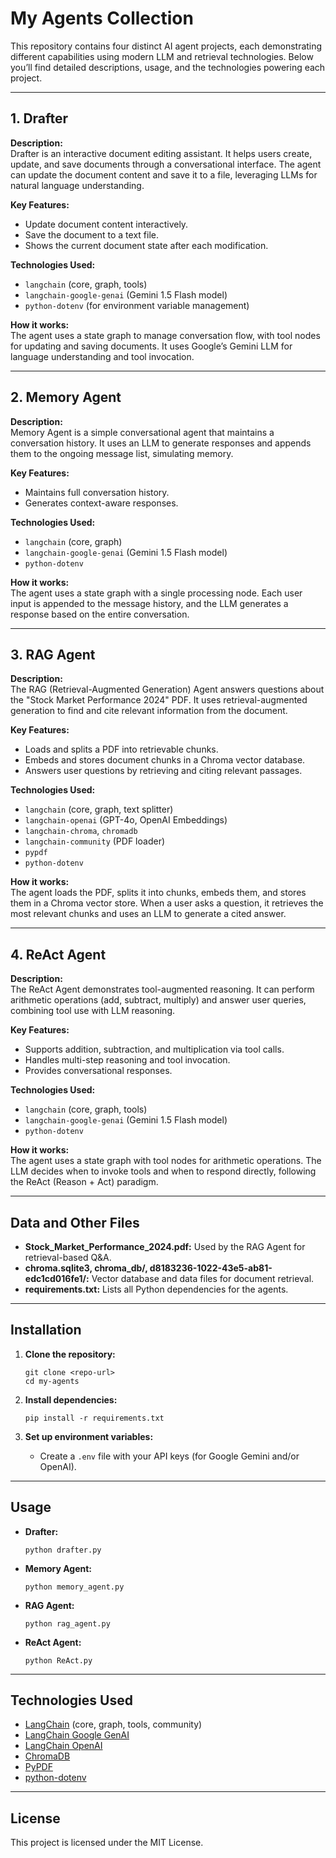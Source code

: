 # My Agents Collection

This repository contains four distinct AI agent projects, each demonstrating different capabilities using modern LLM and retrieval technologies. Below you’ll find detailed descriptions, usage, and the technologies powering each project.

---

## 1. Drafter

**Description:**  
Drafter is an interactive document editing assistant. It helps users create, update, and save documents through a conversational interface. The agent can update the document content and save it to a file, leveraging LLMs for natural language understanding.

**Key Features:**
- Update document content interactively.
- Save the document to a text file.
- Shows the current document state after each modification.

**Technologies Used:**
- `langchain` (core, graph, tools)
- `langchain-google-genai` (Gemini 1.5 Flash model)
- `python-dotenv` (for environment variable management)

**How it works:**  
The agent uses a state graph to manage conversation flow, with tool nodes for updating and saving documents. It uses Google’s Gemini LLM for language understanding and tool invocation.

---

## 2. Memory Agent

**Description:**  
Memory Agent is a simple conversational agent that maintains a conversation history. It uses an LLM to generate responses and appends them to the ongoing message list, simulating memory.

**Key Features:**
- Maintains full conversation history.
- Generates context-aware responses.

**Technologies Used:**
- `langchain` (core, graph)
- `langchain-google-genai` (Gemini 1.5 Flash model)
- `python-dotenv`

**How it works:**  
The agent uses a state graph with a single processing node. Each user input is appended to the message history, and the LLM generates a response based on the entire conversation.

---

## 3. RAG Agent

**Description:**  
The RAG (Retrieval-Augmented Generation) Agent answers questions about the "Stock Market Performance 2024" PDF. It uses retrieval-augmented generation to find and cite relevant information from the document.

**Key Features:**
- Loads and splits a PDF into retrievable chunks.
- Embeds and stores document chunks in a Chroma vector database.
- Answers user questions by retrieving and citing relevant passages.

**Technologies Used:**
- `langchain` (core, graph, text splitter)
- `langchain-openai` (GPT-4o, OpenAI Embeddings)
- `langchain-chroma`, `chromadb`
- `langchain-community` (PDF loader)
- `pypdf`
- `python-dotenv`

**How it works:**  
The agent loads the PDF, splits it into chunks, embeds them, and stores them in a Chroma vector store. When a user asks a question, it retrieves the most relevant chunks and uses an LLM to generate a cited answer.

---

## 4. ReAct Agent

**Description:**  
The ReAct Agent demonstrates tool-augmented reasoning. It can perform arithmetic operations (add, subtract, multiply) and answer user queries, combining tool use with LLM reasoning.

**Key Features:**
- Supports addition, subtraction, and multiplication via tool calls.
- Handles multi-step reasoning and tool invocation.
- Provides conversational responses.

**Technologies Used:**
- `langchain` (core, graph, tools)
- `langchain-google-genai` (Gemini 1.5 Flash model)
- `python-dotenv`

**How it works:**  
The agent uses a state graph with tool nodes for arithmetic operations. The LLM decides when to invoke tools and when to respond directly, following the ReAct (Reason + Act) paradigm.

---

## Data and Other Files

- **Stock_Market_Performance_2024.pdf:** Used by the RAG Agent for retrieval-based Q&A.
- **chroma.sqlite3, chroma_db/, d8183236-1022-43e5-ab81-edc1cd016fe1/:** Vector database and data files for document retrieval.
- **requirements.txt:** Lists all Python dependencies for the agents.

---

## Installation

1. **Clone the repository:**
   ```
   git clone <repo-url>
   cd my-agents
   ```

2. **Install dependencies:**
   ```
   pip install -r requirements.txt
   ```

3. **Set up environment variables:**
   - Create a `.env` file with your API keys (for Google Gemini and/or OpenAI).

---

## Usage

- **Drafter:**  
  ```
  python drafter.py
  ```
- **Memory Agent:**  
  ```
  python memory_agent.py
  ```
- **RAG Agent:**  
  ```
  python rag_agent.py
  ```
- **ReAct Agent:**  
  ```
  python ReAct.py
  ```

---

## Technologies Used

- [LangChain](https://github.com/langchain-ai/langchain) (core, graph, tools, community)
- [LangChain Google GenAI](https://github.com/langchain-ai/langchain-google-genai)
- [LangChain OpenAI](https://github.com/langchain-ai/langchain-openai)
- [ChromaDB](https://www.trychroma.com/)
- [PyPDF](https://pypdf.readthedocs.io/)
- [python-dotenv](https://github.com/theskumar/python-dotenv)

---

## License

This project is licensed under the MIT License. 